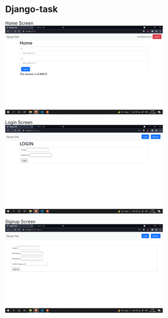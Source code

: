 # Django-task

Home Screen
![alt text](https://github.com/Harshit-2000/Django-task/blob/main/Image/home.png)


Login Screen
![alt text](https://github.com/Harshit-2000/Django-task/blob/main/Image/login.png)

Signup Screen
![alt text](https://github.com/Harshit-2000/Django-task/blob/main/Image/register.png)
